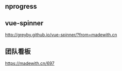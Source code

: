## nprogress

## vue-spinner
http://greyby.github.io/vue-spinner/?from=madewith.cn

## 团队看板
https://madewith.cn/697
